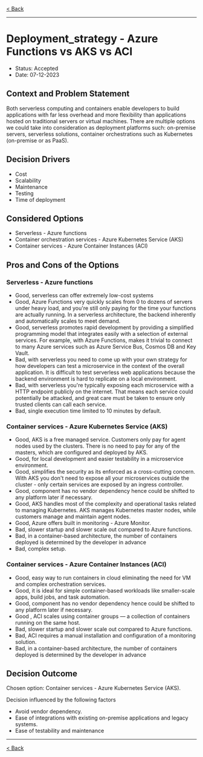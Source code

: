 
[< Back](../3.solution_architecture/README.md)

---
# Deployment_strategy - Azure Functions vs AKS vs ACI

* Status: Accepted
* Date:  07-12-2023

## Context and Problem Statement

Both serverless computing and containers enable developers to build applications with far less overhead and more flexibility than applications hosted on traditional servers or virtual machines.
There are multiple options we could take into consideration as deployment platforms such: on-premise servers, serverless solutions, container orchestrations such as Kubernetes (on-premise or as PaaS).

## Decision Drivers

* Cost
* Scalability
* Maintenance
* Testing
* Time of deployment  

## Considered Options

* Serverless - Azure functions
* Container orchestration services - Azure Kubernetes Service (AKS)
* Container services - Azure Container Instances (ACI)

## Pros and Cons of the Options

### Serverless - Azure functions

* Good, serverless can offer extremely low-cost systems
* Good, Azure Functions very quickly scales from 0 to dozens of servers under heavy load, and you're still only paying for the time your functions are actually running. In a serverless architecture, the backend inherently and automatically scales to meet demand.
* Good, serverless promotes rapid development by providing a simplified programming model that integrates easily with a selection of external services. For example, with Azure Functions, makes it trivial to connect to many Azure services such as Azure Service Bus, Cosmos DB and Key Vault. 
* Bad, with serverless you need to come up with your own strategy for how developers can test a microservice in the context of the overall application. It is difficult to test serverless web applications because the backend environment is hard to replicate on a local environment.
* Bad, with serverless you're typically exposing each microservice with a HTTP endpoint publicly on the internet. That means each service could potentially be attacked, and great care must be taken to ensure only trusted clients can call each service.
* Bad, single execution time limited to 10 minutes by default.


### Container services - Azure Kubernetes Service (AKS)

* Good, AKS is a free managed service. Customers only pay for agent nodes used by the clusters. There is no need to pay for any of the masters, which are configured and deployed by AKS.
* Good, for local development and easier testability in a microservice environment.
* Good, simplifies the security as its enforced as a cross-cutting concern. With AKS you don't need to expose all your microservices outside the cluster - only certain services are exposed by an ingress controller.
* Good, component has no vendor dependency hence could be shifted to any platform later if necessary.
* Good, AKS handles most of the complexity and operational tasks related to managing Kubernetes. AKS manages Kubernetes master nodes, while customers manage and maintain agent nodes.
* Good, Azure offers built in monitoring - Azure Monitor.
* Bad, slower startup and slower scale out compared to Azure functions.
* Bad, in a container-based architecture, the number of containers deployed is determined by the developer in advance
* Bad, complex setup.

### Container services - Azure Container Instances (ACI)

* Good, easy way to run containers in cloud eliminating the need for VM and complex orchestration services.
* Good, it is ideal for simple container-based workloads like smaller-scale apps, build jobs, and task automation.
* Good, component has no vendor dependency hence could be shifted to any platform later if necessary.
* Good , ACI scales using container groups — a collection of containers running on the same host.
* Bad, slower startup and slower scale out compared to Azure functions.
* Bad, ACI requires a manual installation and configuration of a monitoring solution.
* Bad, in a container-based architecture, the number of containers deployed is determined by the developer in advance

## Decision Outcome

Chosen option: Container services - Azure Kubernetes Service (AKS).

Decision influenced by the following factors
* Avoid vendor dependency.
* Ease of integrations with existing on-premise applications and legacy systems.
* Ease of testability and maintenance

---

[< Back](../3.solution_architecture/README.md)